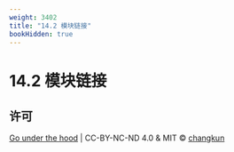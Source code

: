 ```yaml
---
weight: 3402
title: "14.2 模块链接"
bookHidden: true
---
```


# 14.2 模块链接


## 许可

[Go under the hood](https://github.com/golang-design/under-the-hood) | CC-BY-NC-ND 4.0 & MIT &copy; [changkun](https://changkun.de)